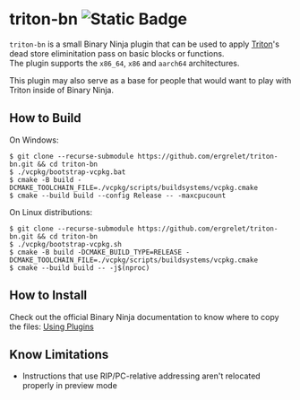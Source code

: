 # triton-bn ![Static Badge](https://img.shields.io/badge/Binary_Ninja_API-v4.0.x-blue)

`triton-bn` is a small Binary Ninja plugin that can be used to apply
[Triton](https://github.com/jonathansalwan/Triton)'s dead store eliminitation
pass on basic blocks or functions.  
The plugin supports the `x86_64`, `x86` and `aarch64` architectures.

This plugin may also serve as a base for people that would want to play with
Triton inside of Binary Ninja.

## How to Build

On Windows:
```
$ git clone --recurse-submodule https://github.com/ergrelet/triton-bn.git && cd triton-bn
$ ./vcpkg/bootstrap-vcpkg.bat
$ cmake -B build -DCMAKE_TOOLCHAIN_FILE=./vcpkg/scripts/buildsystems/vcpkg.cmake
$ cmake --build build --config Release -- -maxcpucount
```

On Linux distributions:
```
$ git clone --recurse-submodule https://github.com/ergrelet/triton-bn.git && cd triton-bn
$ ./vcpkg/bootstrap-vcpkg.sh
$ cmake -B build -DCMAKE_BUILD_TYPE=RELEASE -DCMAKE_TOOLCHAIN_FILE=./vcpkg/scripts/buildsystems/vcpkg.cmake
$ cmake --build build -- -j$(nproc)
```

## How to Install

Check out the official Binary Ninja documentation to know where to copy the
files:
[Using Plugins](https://docs.binary.ninja/guide/plugins.html)


## Know Limitations
* Instructions  that use RIP/PC-relative addressing aren't relocated properly in preview mode
